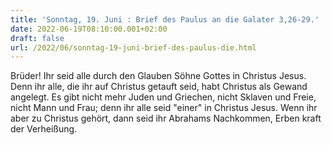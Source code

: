```yaml
---
title: 'Sonntag, 19. Juni : Brief des Paulus an die Galater 3,26-29.'
date: 2022-06-19T08:10:00.001+02:00
draft: false
url: /2022/06/sonntag-19-juni-brief-des-paulus-die.html
---
```


Brüder! Ihr seid alle durch den Glauben Söhne Gottes in Christus Jesus. Denn ihr alle, die ihr auf Christus getauft seid, habt Christus als Gewand angelegt. Es gibt nicht mehr Juden und Griechen, nicht Sklaven und Freie, nicht Mann und Frau; denn ihr alle seid "einer" in Christus Jesus. Wenn ihr aber zu Christus gehört, dann seid ihr Abrahams Nachkommen, Erben kraft der Verheißung.